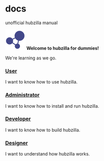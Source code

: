 # docs
unofficial hubzilla manual

![Hubzilla](images/hz-64.png)  **Welcome to hubzilla for dummies!**

We're learning as we go.

### [User](https://github.com/socialatm/docs/blob/main/User/User.md)
I want to know how to use hubzilla.

### [Administrator](https://github.com/socialatm/test/wiki/Administrator)
I want to know how to install and run hubzilla.

### [Developer](https://github.com/socialatm/test/wiki/Developer)
I want to know how to build hubzilla.

### [Designer](https://github.com/socialatm/test/wiki/Heavy)
I want to understand how hubzilla works.

